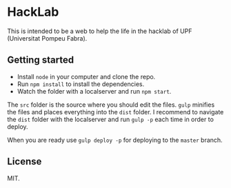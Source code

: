 # HackLab
This is intended to be a web to help the life in the hacklab of UPF (Universitat Pompeu Fabra).

## Getting started
- Install `node` in your computer and clone the repo.
- Run `npm install` to install the dependencies.
- Watch the folder with a localserver and run `npm start`.

The `src` folder is the source where you should edit the files. `gulp` minifies the files and places everything into the `dist` folder. I recommend to navigate the `dist` folder with the localserver and run `gulp -p` each time in order to deploy.

When you are ready use `gulp deploy -p` for deploying to the `master` branch.

## License
MIT.